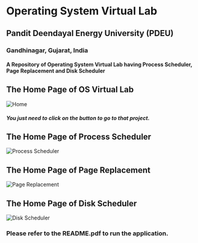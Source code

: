 # Operating System Virtual Lab
## Pandit Deendayal Energy University (PDEU)
### Gandhinagar, Gujarat, India

#### A Repository of Operating System Virtual Lab having Process Scheduler, Page Replacement and Disk Scheduler


## The Home Page of OS Virtual Lab 

![Home](https://user-images.githubusercontent.com/71542496/115654839-986dab00-a34f-11eb-91cc-f83bd8553711.JPG)
##### You just need to click on the button to go to that project. 

## The Home Page of Process Scheduler

![Process Scheduler](https://user-images.githubusercontent.com/71542496/115654876-aae7e480-a34f-11eb-82c4-b063e33cbcf0.JPG)

## The Home Page of Page Replacement

![Page Replacement](https://user-images.githubusercontent.com/71542496/115654903-b9ce9700-a34f-11eb-8932-1f1e49d3709a.JPG)

## The Home Page of Disk Scheduler 

![Disk Scheduler](https://user-images.githubusercontent.com/71542496/115655231-7d4f6b00-a350-11eb-8218-0284ca3f3b92.JPG)

### Please refer to the README.pdf to run the application.

